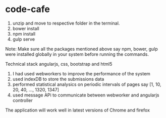 # code-cafe
1) unzip and move to respective folder in the terminal.
2) bower install
3) npm install
4) gulp serve

Note:
  Make sure all the packages mentioned above say npm, bower, gulp were installed globally in your system before running the commands.

Technical stack
  angularjs, css, bootstrap and html5

1) I had used webworkers to improve the performance of the system
2) used indexDB to store the submissions data
3) performed statistical analysics on periodic intervals of pages say [1, 10, 20, 40, ..., 1320, 1347]
4) used message APi to communicate between webworker and angularjs controller

The application will work well in latest versions of Chrome and firefox